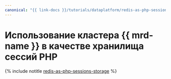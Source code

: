 ```yaml
---
canonical: "{{ link-docs }}/tutorials/dataplatform/redis-as-php-sessions-storage"
---
```


# Использование кластера {{ mrd-name }} в качестве хранилища сессий PHP

{% include notitle [redis-as-php-sessions-storage](../../_tutorials/dataplatform/redis-as-php-sessions-storage.md) %}
